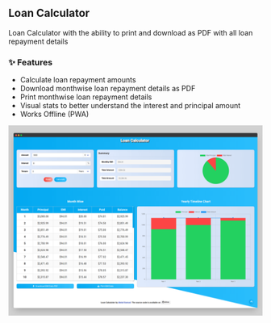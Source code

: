 ## Loan Calculator
Loan Calculator with the ability to print and download as PDF with all loan repayment details

### :sparkles: Features

- Calculate loan repayment amounts
- Download monthwise loan repayment details as PDF
- Print monthwise loan repayment details
- Visual stats to better understand the interest and principal amount
- Works Offline (PWA)

[![loan calculator app screenshot](readme/loan_calculator_screenshot_1.png "Loan Calculator App Screenshot")](https://abdulsamad.github.io/loan_calculator)
